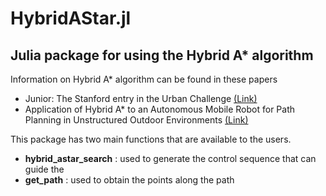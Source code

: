 # HybridAStar.jl

## Julia package for using the Hybrid A* algorithm

Information on Hybrid A* algorithm can be found in these papers

* Junior: The Stanford entry in the Urban Challenge [(Link)](https://onlinelibrary.wiley.com/doi/abs/10.1002/rob.20258)
* Application of Hybrid A* to an Autonomous Mobile Robot for Path Planning in Unstructured Outdoor Environments [(Link)](https://ieeexplore.ieee.org/abstract/document/6309512)

This package has two main functions that are available to the users.

* **hybrid_astar_search** : used to generate the control sequence that can guide the  
* **get_path** : used to obtain the points along the path 
